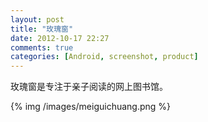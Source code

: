 ```yaml
---
layout: post
title: "玫瑰窗"
date: 2012-10-17 22:27
comments: true
categories: [Android, screenshot, product] 
---
```

玫瑰窗是专注于亲子阅读的网上图书馆。
<!-- more -->
{% img /images/meiguichuang.png %}
